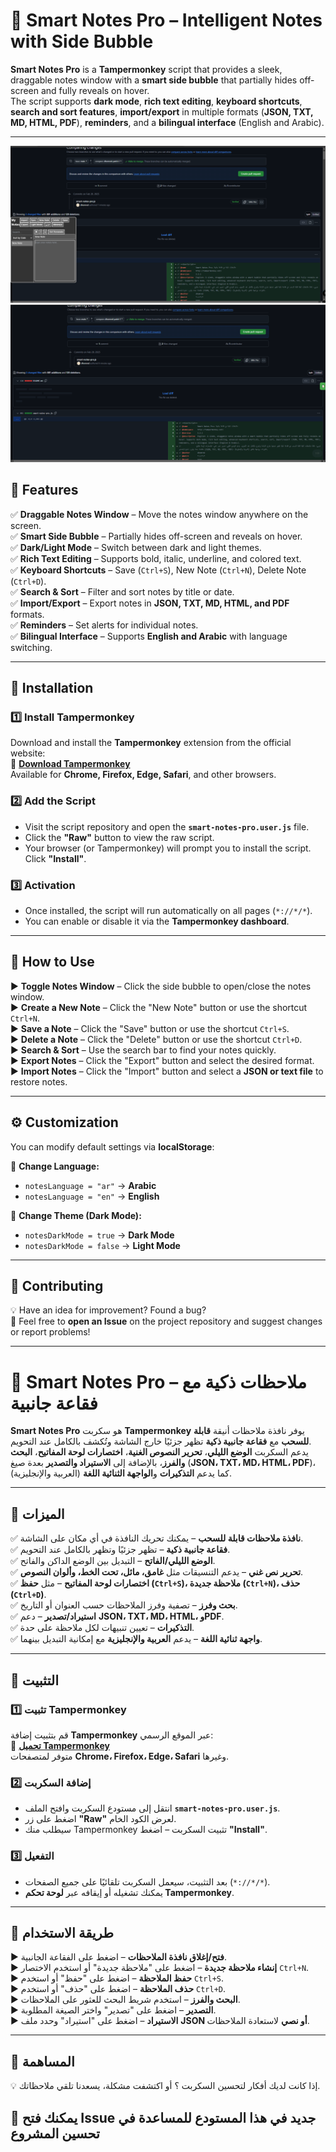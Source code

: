 # **📌 Smart Notes Pro – Intelligent Notes with Side Bubble**  

**Smart Notes Pro** is a **Tampermonkey** script that provides a sleek, draggable notes window with a **smart side bubble** that partially hides off-screen and fully reveals on hover.  
The script supports **dark mode**, **rich text editing**, **keyboard shortcuts**, **search and sort features**, **import/export** in multiple formats (**JSON, TXT, MD, HTML, PDF**), **reminders**, and a **bilingual interface** (English and Arabic).  

---
![screenshot](./Screenshot1.png "screenshot")
![screenshot](./Screenshot2.png "screenshot")

## **🌟 Features**  

✅ **Draggable Notes Window** – Move the notes window anywhere on the screen.  
✅ **Smart Side Bubble** – Partially hides off-screen and reveals on hover.  
✅ **Dark/Light Mode** – Switch between dark and light themes.  
✅ **Rich Text Editing** – Supports bold, italic, underline, and colored text.  
✅ **Keyboard Shortcuts** – Save (`Ctrl+S`), New Note (`Ctrl+N`), Delete Note (`Ctrl+D`).  
✅ **Search & Sort** – Filter and sort notes by title or date.  
✅ **Import/Export** – Export notes in **JSON, TXT, MD, HTML, and PDF** formats.  
✅ **Reminders** – Set alerts for individual notes.  
✅ **Bilingual Interface** – Supports **English and Arabic** with language switching.  

---

## **🔧 Installation**  

### **1️⃣ Install Tampermonkey**  
Download and install the **Tampermonkey** extension from the official website:  
🔗 **[Download Tampermonkey](https://www.tampermonkey.net/)**  
Available for **Chrome, Firefox, Edge, Safari**, and other browsers.  

### **2️⃣ Add the Script**  
- Visit the script repository and open the **`smart-notes-pro.user.js`** file.  
- Click the **"Raw"** button to view the raw script.  
- Your browser (or Tampermonkey) will prompt you to install the script. Click **"Install"**.  

### **3️⃣ Activation**  
- Once installed, the script will run automatically on all pages (`*://*/*`).  
- You can enable or disable it via the **Tampermonkey dashboard**.  

---

## **📝 How to Use**  

▶ **Toggle Notes Window** – Click the side bubble to open/close the notes window.  
▶ **Create a New Note** – Click the "New Note" button or use the shortcut `Ctrl+N`.  
▶ **Save a Note** – Click the "Save" button or use the shortcut `Ctrl+S`.  
▶ **Delete a Note** – Click the "Delete" button or use the shortcut `Ctrl+D`.  
▶ **Search & Sort** – Use the search bar to find your notes quickly.  
▶ **Export Notes** – Click the "Export" button and select the desired format.  
▶ **Import Notes** – Click the "Import" button and select a **JSON or text file** to restore notes.  

---

## **⚙️ Customization**  

You can modify default settings via **localStorage**:  

🔹 **Change Language:**  
- `notesLanguage = "ar"` → **Arabic**  
- `notesLanguage = "en"` → **English**  

🔹 **Change Theme (Dark Mode):**  
- `notesDarkMode = true` → **Dark Mode**  
- `notesDarkMode = false` → **Light Mode**  

---

## **🤝 Contributing**  

💡 Have an idea for improvement? Found a bug?  
📩 Feel free to **open an Issue** on the project repository and suggest changes or report problems!  

---

# **📌 Smart Notes Pro – ملاحظات ذكية مع فقاعة جانبية**  

**Smart Notes Pro** هو سكربت **Tampermonkey** يوفر نافذة ملاحظات أنيقة **قابلة للسحب** مع **فقاعة جانبية ذكية** تظهر جزئيًا خارج الشاشة وتُكشف بالكامل عند التحويم.  
يدعم السكربت **الوضع الليلي**، **تحرير النصوص الغنية**، **اختصارات لوحة المفاتيح**، **البحث والفرز**، بالإضافة إلى **الاستيراد والتصدير** بعدة صيغ (**JSON، TXT، MD، HTML، PDF**)، كما يدعم **التذكيرات** و**الواجهة الثنائية اللغة** (العربية والإنجليزية).  

---

## **🌟 الميزات**  

✅ **نافذة ملاحظات قابلة للسحب** – يمكنك تحريك النافذة في أي مكان على الشاشة.  
✅ **فقاعة جانبية ذكية** – تظهر جزئيًا وتظهر بالكامل عند التحويم.  
✅ **الوضع الليلي/الفاتح** – التبديل بين الوضع الداكن والفاتح.  
✅ **تحرير نص غني** – يدعم التنسيقات مثل **غامق، مائل، تحت الخط، وألوان النصوص**.  
✅ **اختصارات لوحة المفاتيح** – مثل **حفظ (`Ctrl+S`)، ملاحظة جديدة (`Ctrl+N`)، حذف (`Ctrl+D`)**.  
✅ **بحث وفرز** – تصفية وفرز الملاحظات حسب العنوان أو التاريخ.  
✅ **استيراد/تصدير** – دعم **JSON، TXT، MD، HTML، وPDF**.  
✅ **التذكيرات** – تعيين تنبيهات لكل ملاحظة على حدة.  
✅ **واجهة ثنائية اللغة** – يدعم **العربية والإنجليزية** مع إمكانية التبديل بينهما.  

---

## **🔧 التثبيت**  

### **1️⃣ تثبيت Tampermonkey**  
قم بتثبيت إضافة **Tampermonkey** عبر الموقع الرسمي:  
🔗 **[تحميل Tampermonkey](https://www.tampermonkey.net/)**  
متوفر لمتصفحات **Chrome، Firefox، Edge، Safari** وغيرها.  

### **2️⃣ إضافة السكربت**  
- انتقل إلى مستودع السكربت وافتح الملف **`smart-notes-pro.user.js`**.  
- اضغط على زر **"Raw"** لعرض الكود الخام.  
- سيطلب منك Tampermonkey تثبيت السكربت – اضغط **"Install"**.  

### **3️⃣ التفعيل**  
- بعد التثبيت، سيعمل السكربت تلقائيًا على جميع الصفحات (`*://*/*`).  
- يمكنك تشغيله أو إيقافه عبر **لوحة تحكم Tampermonkey**.  

---

## **📝 طريقة الاستخدام**  

▶ **فتح/إغلاق نافذة الملاحظات** – اضغط على الفقاعة الجانبية.  
▶ **إنشاء ملاحظة جديدة** – اضغط على "ملاحظة جديدة" أو استخدم الاختصار `Ctrl+N`.  
▶ **حفظ الملاحظة** – اضغط على "حفظ" أو استخدم `Ctrl+S`.  
▶ **حذف الملاحظة** – اضغط على "حذف" أو استخدم `Ctrl+D`.  
▶ **البحث والفرز** – استخدم شريط البحث للعثور على الملاحظات.  
▶ **التصدير** – اضغط على "تصدير" واختر الصيغة المطلوبة.  
▶ **الاستيراد** – اضغط على "استيراد" وحدد ملف **JSON أو نصي** لاستعادة الملاحظات.  

---
## **🤝 المساهمة**  

💡 إذا كانت لديك أفكار لتحسين السكربت ؟ أو اكتشفت مشكلة، يسعدنا تلقي ملاحظاتك.  

📩 يمكنك فتح **Issue** جديد في هذا المستودع للمساعدة في تحسين المشروع
---
